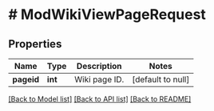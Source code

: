 # # ModWikiViewPageRequest

## Properties

Name | Type | Description | Notes
------------ | ------------- | ------------- | -------------
**pageid** | **int** | Wiki page ID. | [default to null]

[[Back to Model list]](../../README.md#models) [[Back to API list]](../../README.md#endpoints) [[Back to README]](../../README.md)
